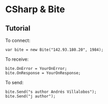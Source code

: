 # CSharp & Bite

## Tutorial

To connect:

    var bite = new Bite("142.93.180.20", 1984);

To receive:

    bite.OnError = YourOnError;
    bite.OnResponse = YourOnResponse;

To send:

    bite.Send("s author Andrés Villalobos");
    bite.Send("j author");
